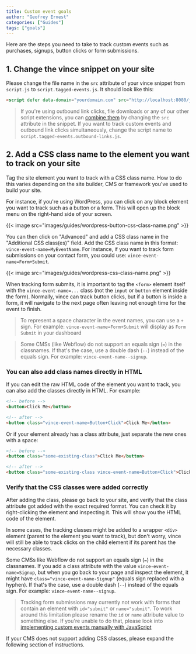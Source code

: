 ```yaml
---
title: Custom event goals
author: "Geofrey Ernest"
categories: ["Guides"]
tags: ["goals"]
---
```


<!--more-->

Here are the steps you need to take to track custom events such as purchases, signups, button clicks or form submissions.

## 1. Change the vince snippet on your site

Please change the file name in the `src` attribute of your vince snippet from `script.js` to `script.tagged-events.js`. It should look like this:

```html
<script defer data-domain="yourdomain.com" src="http://localhost:8080/js/script.tagged-events.js"></script>
```

> If you're using outbound link clicks, file downloads or any of our other script extensions, you can [combine them](/blog/website-script-extensions#you-can-combine-extensions-according-to-your-needs) by changing the `src` attribute in the snippet. If you want to track custom events and outbound link clicks simultaneously, change the script name to `script.tagged-events.outbound-links.js`.

## 2. Add a CSS class name to the element you want to track on your site

Tag the site element you want to track with a CSS class name. How to do this varies depending on the site builder, CMS or framework you've used to build your site. 

For instance, if you're using WordPress, you can click on any block element you want to track such as a button or a form. This will open up the block menu on the right-hand side of your screen. 

{{< image src="images/guides/wordpress-button-css-class-name.png" >}}


You can then click on "Advanced" and add a CSS class name in the "Additional CSS class(es)" field. Add the CSS class name in this format: `vince-event-name=MyEventName`. For instance, if you want to track form submissions on your contact form, you could use: `vince-event-name=Form+Submit`.

{{< image src="images/guides/wordpress-css-class-name.png" >}}



When tracking form submits, it is important to tag the `<form>` element itself with the `vince-event-name=...` class (not the `input` or `button` element inside the form). Normally, vince can track button clicks, but if a button is inside a form, it will navigate to the next page often leaving not enough time for the event to finish.

> To represent a space character in the event names, you can use a `+` sign. For example: `vince-event-name=Form+Submit` will display as `Form Submit` in your dashboard

> Some CMSs (like Webflow) do not support an equals sign (`=`) in the classnames. If that's the case, use a double dash (`--`) instead of the equals sign. For example: `vince-event-name--signup`.

### You can also add class names directly in HTML

If you can edit the raw HTML code of the element you want to track, you can also add the classes directly in HTML. For example:

```html
<!-- before -->
<button>Click Me</button>

<!-- after -->
<button class="vince-event-name=Button+Click">Click Me</button>
```

Or if your element already has a class attribute, just separate the new ones with a space:

```html
<!-- before -->
<button class="some-existing-class">Click Me</button>

<!-- after -->
<button class="some-existing-class vince-event-name=Button+Click">Click Me</button>
```

### Verify that the CSS classes were added correctly

After adding the class, please go back to your site, and verify that the class attribute got added with the exact required format. You can check it by right-clicking the element and inspecting it. This will show you the HTML code of the element.

In some cases, the tracking classes might be added to a wrapper `<div>` element (parent to the element you want to track), but don't worry, vince will still be able to track clicks on the child element if its parent has the necessary classes. 

Some CMSs like Webflow do not support an equals sign (`=`) in the classnames. If you add a class attribute with the value `vince-event-name=Signup`, but when you go back to your page and inspect the element, it might have `class="vince-event-name-Signup"` (equals sign replaced with a hyphen). 
If that's the case, use a double dash (`--`) instead of the equals sign. For example: `vince-event-name--signup`.


> Tracking form submissions may currently not work with forms that contain an element with `id="submit"` or `name="submit"`. To work around this limitation please rename the `id` or `name` attribute value to something else. If you're unable to do that, please look into [implementing custom events manually with JavaScript](#trigger-custom-events-manually-with-a-javascript-function)


If your CMS does not support adding CSS classes, please expand the following section of instructions.
